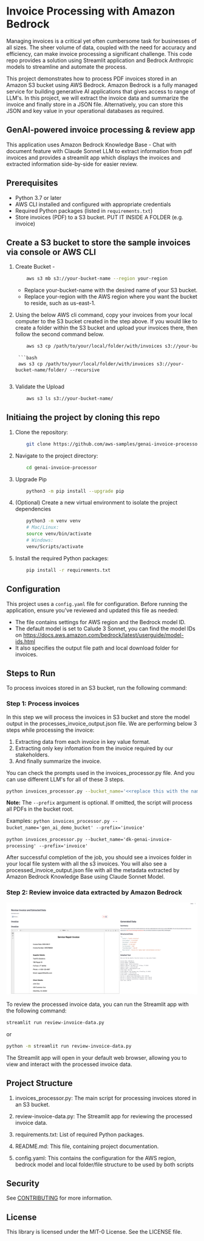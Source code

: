 # Invoice Processing with Amazon Bedrock
Managing invoices is a critical yet often cumbersome task for businesses of all sizes. The sheer volume of data, coupled with the need for accuracy and efficiency, can make invoice processing a significant challenge. This code repo provides a solution using Streamlit application and Bedrock Anthropic models to streamline and automate the process.

This project demonstrates how to process PDF invoices stored in an Amazon S3 bucket using AWS Bedrock. Amazon Bedrock is a fully managed service for building generative AI applications that gives access to range of LLM's. In this project, we will extract the invoice data and summarize the invoice and finally store in a JSON file. Alternatively, you can store this JSON and key value in your operational databases as required.

## GenAI-powered invoice processing & review app

This application uses Amazon Bedrock Knowledge Base - Chat with document feature with Claude Sonnet LLM to extract information from pdf invoices and provides a streamlit app which displays the invoices and extracted information side-by-side for easier review. 

## Prerequisites

- Python 3.7 or later
- AWS CLI installed and configured with appropriate credentials
- Required Python packages (listed in `requirements.txt`)
- Store invoices (PDF) to a S3 bucket. PUT IT INSIDE A FOLDER (e.g. invoice)

## Create a S3 bucket to store the sample invoices via console or AWS CLI 

1. Create Bucket - 
    ```bash 
        aws s3 mb s3://your-bucket-name --region your-region 
    ```
    - Replace your-bucket-name with the desired name of your S3 bucket.
    - Replace your-region with the AWS region where you want the bucket to reside, such as us-east-1.

2. Using the below AWS cli command, copy your invoices from your local computer to the S3 bucket created in the step above. If you would like to create a folder within the S3 bucket and upload your invoices there, then follow the second command below.
    ```bash
        aws s3 cp /path/to/your/local/folder/with/invoices s3://your-bucket-name/ --recursive
    ```

        ```bash
        aws s3 cp /path/to/your/local/folder/with/invoices s3://your-bucket-name/folder/ --recursive
    ```

3. Validate the Upload
    ```bash 
        aws s3 ls s3://your-bucket-name/ 
    ```

## Initiaing the project by cloning this repo

1. Clone the repository:
    ```bash 
        git clone https://github.com/aws-samples/genai-invoice-processor.git
    ```

2. Navigate to the project directory:
    ```bash 
        cd genai-invoice-processor
    ```

3. Upgrade Pip
    ```bash 
        python3 -m pip install --upgrade pip
    ```

4. (Optional) Create a new virtual environment to isolate the project dependencies
    ```bash
        python3 -m venv venv
        # Mac/Linux:
        source venv/bin/activate
        # Windows:
        venv/Scripts/activate
    ```

3. Install the required Python packages:
    ```bash
        pip install -r requirements.txt
    ```

## Configuration

This project uses a `config.yaml` file for configuration. Before running the application, ensure you've reviewed and updated this file as needed:

- The file contains settings for AWS region and the Bedrock model ID.
- The default model is set to Calude 3 Sonnet, you can find the model IDs on https://docs.aws.amazon.com/bedrock/latest/userguide/model-ids.html
- It also specifies the output file path and local download folder for invoices.

## Steps to Run

To process invoices stored in an S3 bucket, run the following command:

### Step 1: Process invoices

In this step we will process the invoices in S3 bucket and store the model output in the processes_invoice_output.json file. We are performing below 3 steps while processing the invoice:

1. Extracting data from each invoice in key value format.
2. Extracting only key infomation from the invoice required by our stakeholders.
3. And finally summarize the invoice.

You can check the prompts used in the invoices_processor.py file. And you can use different LLM's for all of these 3 steps.

```bash
python invoices_processor.py --bucket_name='<<replace this with the name of the s3 bucket>>' --prefix='<<replace with name of the folder>>'
```
**Note:** The `--prefix` argument is optional. If omitted, the script will process all PDFs in the bucket root.


Examples:
`python invoices_processor.py --bucket_name='gen_ai_demo_bucket' --prefix='invoice'`

`python invoices_processor.py --bucket_name='dk-genai-invoice-processing' --prefix='invoice'`



After successful completion of the job, you should see a invoices folder in your local file system with all the s3 invoices. You will also see a processed_invoice_output.json file with all the metadata extracted by Amazon Bedrock Knowledge Base using Claude Sonnet Model.

### Step 2: Review invoice data extracted by Amazon Bedrock

![alt text](invoice-extractor.png)


To review the processed invoice data, you can run the Streamlit app with the following command:

```bash
streamlit run review-invoice-data.py
```
or
```bash
python -m streamlit run review-invoice-data.py
```
The Streamlit app will open in your default web browser, allowing you to view and interact with the processed invoice data.

## Project Structure

1. invoices_processor.py: The main script for processing invoices stored in an S3 bucket.

2. review-invoice-data.py: The Streamlit app for reviewing the processed invoice data.

3. requirements.txt: List of required Python packages.

4. README.md: This file, containing project documentation.

5. config.yaml: This contains the configuration for the AWS region, bedrock model and local folder/file structure to be used by both scripts

## Security

See [CONTRIBUTING](CONTRIBUTING.md#security-issue-notifications) for more information.

## License

This library is licensed under the MIT-0 License. See the LICENSE file.
